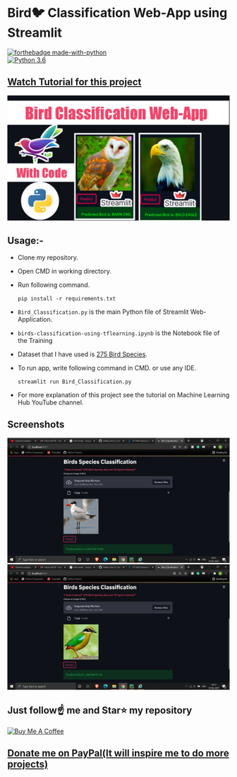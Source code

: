 # Bird🐦 Classification Web-App using Streamlit

[![forthebadge made-with-python](http://ForTheBadge.com/images/badges/made-with-python.svg)](https://www.python.org/)                 
[![Python 3.6](https://img.shields.io/badge/python-3.6-blue.svg)](https://www.python.org/downloads/release/python-360/)   

## [Watch Tutorial for this project](https://youtu.be/Ar6pCDWt2qs)
<img src="https://github.com/Spidy20/Bird_Species_Classification_Streamlit/blob/master/thumb.jpg">

## Usage:-

- Clone my repository.
- Open CMD in working directory.
- Run following command.

  ```
  pip install -r requirements.txt
  ```
- `Bird_Classification.py` is the main Python file of Streamlit Web-Application. 
- `birds-classification-using-tflearning.ipynb` is the Notebook file of the Training
- Dataset that I have used is [275 Bird Species](https://www.kaggle.com/gpiosenka/100-bird-species).
- To run app, write following command in CMD. or use any IDE.

  ```
  streamlit run Bird_Classification.py
  ```

- For more explanation of this project see the tutorial on Machine Learning Hub YouTube channel.

## Screenshots

<img src="https://github.com/Spidy20/Bird_Species_Classification_Streamlit/blob/master/sc1.png">
<img src="https://github.com/Spidy20/Bird_Species_Classification_Streamlit/blob/master/sc2.png">


## Just follow☝️ me and Star⭐ my repository 

<a href="https://www.buymeacoffee.com/spidy20" target="_blank"><img src="https://cdn.buymeacoffee.com/buttons/v2/default-red.png" alt="Buy Me A Coffee" width="150" ></a>
## [Donate me on PayPal(It will inspire me to do more projects)](https://www.paypal.me/spidy1820)
